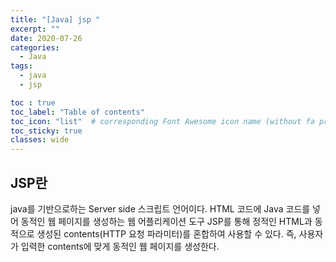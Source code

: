 ```yaml
---
title: "[Java] jsp "
excerpt: ""
date: 2020-07-26
categories:
  - Java
tags:
  - java
  - jsp

toc : true
toc_label: "Table of contents"
toc_icon: "list"  # corresponding Font Awesome icon name (without fa prefix)
toc_sticky: true
classes: wide
---
```


## JSP란 

java를 기반으로하는 Server side 스크립트 언어이다. HTML 코드에 Java 코드를 넣어 동적인 웹 페이지를 생성하는 웹 어플리케이션 도구
JSP를 통해 정적인 HTML과 동적으로 생성된 contents(HTTP 요청 파라미터)를 혼합하여 사용할 수 있다. 즉, 사용자가 입력한 contents에 맞게 동적인 웹 페이지를 생성한다.  
